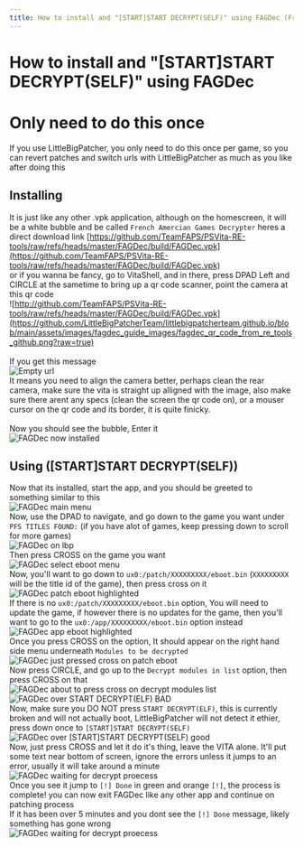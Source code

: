 ```yaml
---
title: How to install and "[START]START DECRYPT(SELF)" using FAGDec (French Amercian Games Decrypter) (Vita homebrew)
---
```

# How to install and "[START]START DECRYPT(SELF)" using FAGDec

# Only need to do this once
If you use LittleBigPatcher, you only need to do this once per game, so you can revert patches and switch urls with LittleBigPatcher as much as you like after doing this


## Installing
It is just like any other .vpk application, although on the homescreen, it will be a white bubble and be called `French Amercian Games Decrypter`
heres a direct download link [https://github.com/TeamFAPS/PSVita-RE-tools/raw/refs/heads/master/FAGDec/build/FAGDec.vpk](https://github.com/TeamFAPS/PSVita-RE-tools/raw/refs/heads/master/FAGDec/build/FAGDec.vpk)<br>
or if you wanna be fancy, go to VitaShell, and in there, press DPAD Left and CIRCLE at the sametime to bring up a qr code scanner, point the camera at this qr code<br>
![http://github.com/TeamFAPS/PSVita-RE-tools/raw/refs/heads/master/FAGDec/build/FAGDec.vpk](https://github.com/LittleBigPatcherTeam/littlebigpatcherteam.github.io/blob/main/assets/images/fagdec_guide_images/fagdec_qr_code_from_re_tools_github.png?raw=true)<br><br>
If you get this message<br>
![Empty url](https://github.com/LittleBigPatcherTeam/littlebigpatcherteam.github.io/blob/main/assets/images/fagdec_guide_images/empty_url_error.png?raw=true)<br>
It means you need to align the camera better, perhaps clean the rear camera, make sure the vita is straight up alligned with the image, also make sure there arent any specs (clean the screen the qr code on), or a mouser cursor on the qr code and its border, it is quite finicky.<br><br>
Now you should see the bubble, Enter it<br>
![FAGDec now installed](https://github.com/LittleBigPatcherTeam/littlebigpatcherteam.github.io/blob/main/assets/images/fagdec_guide_images/fagdec_installed.png?raw=true)

## Using ([START]START DECRYPT(SELF))
Now that its installed, start the app, and you should be greeted to something similar to this<br>
![FAGDec main menu](https://github.com/LittleBigPatcherTeam/littlebigpatcherteam.github.io/blob/main/assets/images/fagdec_guide_images/fagdec_main_menu.png?raw=true)<br>
Now, use the DPAD to navigate, and go down to the game you want under `PFS TITLES FOUND:` (if you have alot of games, keep pressing down to scroll for more games)<br>
![FAGDec on lbp](https://github.com/LittleBigPatcherTeam/littlebigpatcherteam.github.io/blob/main/assets/images/fagdec_guide_images/fagdec_on_lbp.png?raw=true)<br>
Then press CROSS on the game you want<br>
![FAGDec select eboot menu](https://github.com/LittleBigPatcherTeam/littlebigpatcherteam.github.io/blob/main/assets/images/fagdec_guide_images/fagdec_select_eboot_menu.png?raw=true)<br>
Now, you'll want to go down to `ux0:/patch/XXXXXXXXX/eboot.bin` (`XXXXXXXXX` will be the title id of the game), then press cross on it<br>
![FAGDec patch eboot highlighted](https://github.com/LittleBigPatcherTeam/littlebigpatcherteam.github.io/blob/main/assets/images/fagdec_guide_images/fagdec_patch_eboot.png?raw=true)<br>
If there is no `ux0:/patch/XXXXXXXXX/eboot.bin` option, You will need to update the game, if however there is no updates for the game, then you'll want to go to the `ux0:/app/XXXXXXXXX/eboot.bin` option instead<br>
![FAGDec app eboot highlighted](https://github.com/LittleBigPatcherTeam/littlebigpatcherteam.github.io/blob/main/assets/images/fagdec_guide_images/fagdec_app_eboot.png?raw=true)<br>
Once you press CROSS on the option, It should appear on the right hand side menu underneath `Modules to be decrypted`<br>
![FAGDec just pressed cross on patch eboot](https://github.com/LittleBigPatcherTeam/littlebigpatcherteam.github.io/blob/main/assets/images/fagdec_guide_images/fagdec_cross_on_patch_eboot.png?raw=true)<br>
Now press CIRCLE, and go up to the `Decrypt modules in list` option, then press CROSS on that<br>
![FAGDec about to press cross on decrypt modules list](https://github.com/LittleBigPatcherTeam/littlebigpatcherteam.github.io/blob/main/assets/images/fagdec_guide_images/fagdec_hover_decrypt_modules_list.png?raw=true)<br>
![FAGDec over START DECRYPT(ELF) BAD](https://github.com/LittleBigPatcherTeam/littlebigpatcherteam.github.io/blob/main/assets/images/fagdec_guide_images/fagdec_hover_over_start_decrypt_elf_bad.png?raw=true)<br>
Now, make sure you DO NOT press `START DECRYPT(ELF)`, this is currently broken and will not actually boot, LittleBigPatcher will not detect it ethier, press down once to `[START]START DECRYPT(SELF)`<br>
![FAGDec over [START]START DECRYPT(SELF) good](https://github.com/LittleBigPatcherTeam/littlebigpatcherteam.github.io/blob/main/assets/images/fagdec_guide_images/fagdec_hover_over_start_start_decrypt_self_good.png?raw=true)<br>
Now, just press CROSS and let it do it's thing, leave the VITA alone. It'll put some text near bottom of screen, ignore the errors unless it jumps to an error, usually it will take around a minute<br>
![FAGDec waiting for decrypt proecess](https://github.com/LittleBigPatcherTeam/littlebigpatcherteam.github.io/blob/main/assets/images/fagdec_guide_images/fagdec_waiting_for_decrypt.png?raw=true)<br>
Once you see it jump to `[!] Done` in green and orange `[!]`, the process is complete! you can now exit FAGDec like any other app and continue on patching process<br>
If it has been over 5 minutes and you dont see the `[!] Done` message, likely something has gone wrong
<br>
![FAGDec waiting for decrypt proecess](https://github.com/LittleBigPatcherTeam/littlebigpatcherteam.github.io/blob/main/assets/images/fagdec_guide_images/fagdec_decrypt_done.png?raw=true)<br>
